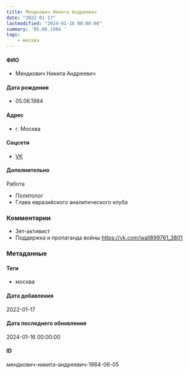 ```yaml
---
title: Мендкович Никита Андреевич
date: "2022-01-17"
lastmodified: "2024-01-16 00:00:00"
summary: '05.06.1984 '
tags: 
    - москва
---
```

<!--# pp1-->
<!--## Фигурант-->
<!--### Личные данные-->
#### ФИО
- Мендкович Никита Андреевич
#### Дата рождения
- 05.06.1984
#### Адрес
- г. Москва
#### Соцсети
- [VK](http://vk.com/id899761)
#### Дополнительно
Работа
- Политолог
- Глава евразийского аналитического клуба
### Комментарии
- Зет-активист
- Поддержка и пропаганда войны
https://vk.com/wall899761_3801
### Метаданные
#### Теги
- москва
#### Дата добавления
2022-01-17
#### Дата последнего обновления
2024-01-16 00:00:00
#### ID
мендкович-никита-андреевич-1984-06-05
<!--## END;-->
